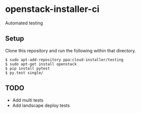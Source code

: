 openstack-installer-ci
======================

Automated testing


## Setup

Clone this repository and run the following within that directory.


```
$ sudo apt-add-repository ppa:cloud-installer/testing
$ sudo apt-get install openstack
$ pip install pytest
$ py.test single/
```

## TODO

* Add multi tests
* Add landscape deploy tests
